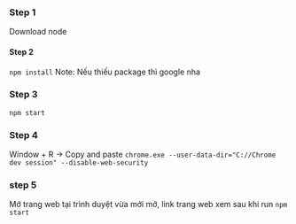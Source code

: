 ### Step 1

Download node

#### Step 2

`npm install`
Note: Nếu thiếu package thì google nha

### Step 3

`npm start`

### Step 4

Window + R ->
Copy and paste `chrome.exe --user-data-dir="C://Chrome dev session" --disable-web-security`

### step 5

Mở trang web tại trình duyệt vừa mới mở, link trang web xem sau khi run `npm start`

